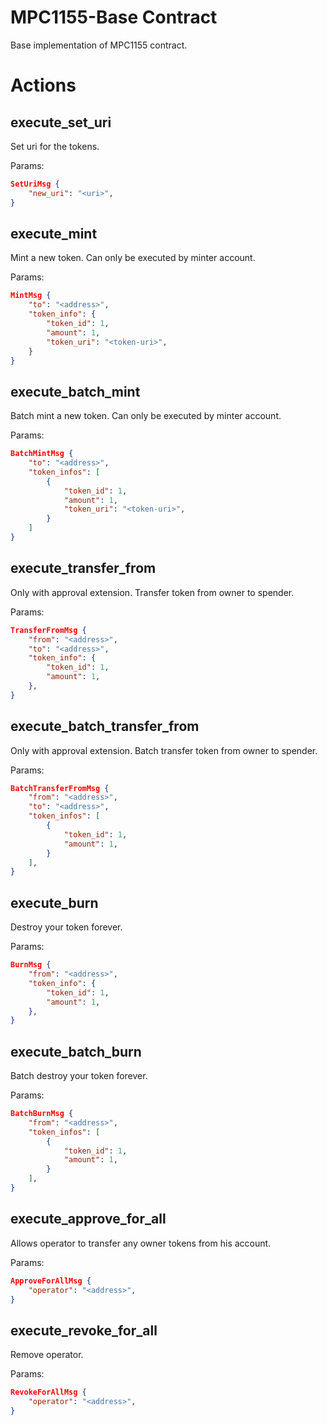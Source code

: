 # MPC1155-Base Contract

Base implementation of MPC1155 contract.

# Actions

## execute_set_uri

Set uri for the tokens.

Params:

```json
SetUriMsg {
    "new_uri": "<uri>",
}
```

## execute_mint

Mint a new token. Can only be executed by minter account.

Params:

```json
MintMsg {
    "to": "<address>",
    "token_info": {
        "token_id": 1,
        "amount": 1,
        "token_uri": "<token-uri>",
    }
}
```

## execute_batch_mint

Batch mint a new token. Can only be executed by minter account.

Params:

```json
BatchMintMsg {
    "to": "<address>",
    "token_infos": [
        {
            "token_id": 1,
            "amount": 1,
            "token_uri": "<token-uri>",
        }
    ]
}
```

## execute_transfer_from

Only with approval extension. Transfer token from owner to spender.

Params:

```json
TransferFromMsg {
    "from": "<address>",
    "to": "<address>",
    "token_info": {
        "token_id": 1,
        "amount": 1,
    },
}
```

## execute_batch_transfer_from

Only with approval extension. Batch transfer token from owner to spender.

Params:

```json
BatchTransferFromMsg {
    "from": "<address>",
    "to": "<address>",
    "token_infos": [
        {
            "token_id": 1,
            "amount": 1,
        }
    ],
}
```

## execute_burn

Destroy your token forever.

Params:

```json
BurnMsg {
    "from": "<address>",
    "token_info": {
        "token_id": 1,
        "amount": 1,
    },
}
```

## execute_batch_burn

Batch destroy your token forever.

Params:

```json
BatchBurnMsg {
    "from": "<address>",
    "token_infos": [
        {
            "token_id": 1,
            "amount": 1,
        }
    ],
}
```

## execute_approve_for_all

Allows operator to transfer any owner tokens from his account.

Params:

```json
ApproveForAllMsg {
    "operator": "<address>",
}
```

## execute_revoke_for_all

Remove operator.

Params:

```json
RevokeForAllMsg {
    "operator": "<address>",
}
```
